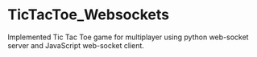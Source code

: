 # TicTacToe_Websockets
Implemented Tic Tac Toe game for multiplayer using python web-socket server and JavaScript web-socket client.
